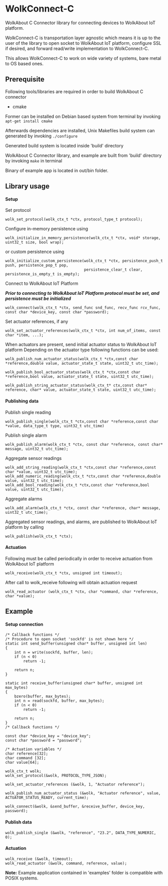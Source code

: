 # WolkConnect-C
WolkAbout C Connector library for connecting devices to WolkAbout IoT platform.

WolkConnect-C is transportation layer agnostic which means it is up to the user of the library to
open socket to WolkAbout IoT platform, configure SSL if desired, and forward read/write implementation to WolkConnect-C.

This allows WolkConnect-C to work on wide variety of systems, bare metal to OS based ones.

Prerequisite
------
Following tools/libraries are required in order to build WolkAbout C connector

 * cmake

Former can be installed on Debian based system from terminal by invoking
`apt-get install cmake`

Afterwards dependencies are installed, Unix Makefiles build system can generated by invoking
`./configure`

Generated build system is located inside 'build' directory

WolkAbout C Connector library, and example are built from 'build' directory by invoking
`make` in terminal

Binary of example app is located in out/bin folder.

## Library usage
#### Setup
Set protocol

```
wolk_set_protocol(wolk_ctx_t *ctx, protocol_type_t protocol);
```

Configure in-memory persistence using

```
wolk_initialize_in_memory_persistence(wolk_ctx_t *ctx, void* storage, uint32_t size, bool wrap);
```

or custom persistence using

```
wolk_initialize_custom_persistence(wolk_ctx_t *ctx, persistence_push_t push, persistence_pop_t pop,
                                   persistence_clear_t clear, persistence_is_empty_t is_empty);
```

Connect to WolkAbout IoT Platform

***Prior to connecting to WolkAbout IoT Platform protocol must be set, and persistence must be initialized***

```
wolk_connect(wolk_ctx_t *ctx, send_func snd_func, recv_func rcv_func, const char *device_key, const char *password);
```

Set actuator references, if any

```
wolk_set_actuator_references(wolk_ctx_t *ctx, int num_of_items, const char *item, ...);
```

When actuators are present, send initial actuator status to WolkAbout IoT platform
Depending on the actuator type following functions can be used:

```
wolk_publish_num_actuator_status(wolk_ctx_t *ctx,const char *reference,double value, actuator_state_t state, uint32_t utc_time);
```
```
wolk_publish_bool_actuator_status(wolk_ctx_t *ctx,const char *reference,bool value, actuator_state_t state, uint32_t utc_time);
```
```
wolk_publish_string_actuator_status(wolk_ctx_t* ctx,const char* reference, char* value, actuator_state_t state, uint32_t utc_time);
```

#### Publishing data

Publish single reading
```
wolk_publish_single(wolk_ctx_t *ctx,const char *reference,const char *value, data_type_t type, uint32_t utc_time)
```

Publish single alarm
```
wolk_publish_alarm(wolk_ctx_t *ctx, const char *reference, const char* message, uint32_t utc_time);
```

Aggregate sensor readings
```
wolk_add_string_reading(wolk_ctx_t *ctx,const char *reference,const char *value, uint32_t utc_time);
wolk_add_numeric_reading(wolk_ctx_t *ctx,const char *reference,double value, uint32_t utc_time);
wolk_add_bool_reading(wolk_ctx_t *ctx,const char *reference,bool value, uint32_t utc_time);
```

Aggregate alarms
```
wolk_add_alarm(wolk_ctx_t *ctx, const char *reference, char* message, uint32_t utc_time);
```

Aggregated sensor readings, and alarms, are published to WolkAbout IoT platform by calling
```
wolk_publish(wolk_ctx_t *ctx);
```

#### Actuation

Following must be called periodically in order to receive actuation from WolkAbout IoT platform
```
wolk_receive(wolk_ctx_t *ctx, unsigned int timeout);
```

After call to wolk_receive following will obtain actuation request
```
wolk_read_actuator (wolk_ctx_t *ctx, char *command, char *reference, char *value);
```

## Example
#### Setup connection
```
/* Callback functions */
/* Procedure to open socket 'sockfd' is not shown here */
static int send_buffer(unsigned char* buffer, unsigned int len)
{
    int n = write(sockfd, buffer, len);
    if (n < 0)
        return -1;

    return n;
}

static int receive_buffer(unsigned char* buffer, unsigned int max_bytes)
{
    bzero(buffer, max_bytes);
    int n = read(sockfd, buffer, max_bytes);
    if (n < 0)
        return -1;

    return n;
}
/* Callback functions */

const char *device_key = "device_key";
const char *password = "password";

/* Actuation variables */
char reference[32];
char command [32];
char value[64];

wolk_ctx_t wolk;
wolk_set_protocol(&wolk, PROTOCOL_TYPE_JSON);

wolk_set_actuator_references (&wolk, 1, "Actuator reference");

wolk_publish_num_actuator_status (&wolk, "Actuator reference", value, ACTUATOR_STATUS_READY, current_time);

wolk_connect(&wolk, &send_buffer, &receive_buffer, device_key, password);
```
#### Publish data
```
wolk_publish_single (&wolk, "reference", "23.2", DATA_TYPE_NUMERIC, 0);
```

#### Actuation
```
wolk_receive (&wolk, timeout);
wolk_read_actuator (&wolk, command, reference, value);
```

**Note:** Example application contained in 'examples' folder is compatible with POSIX systems.

